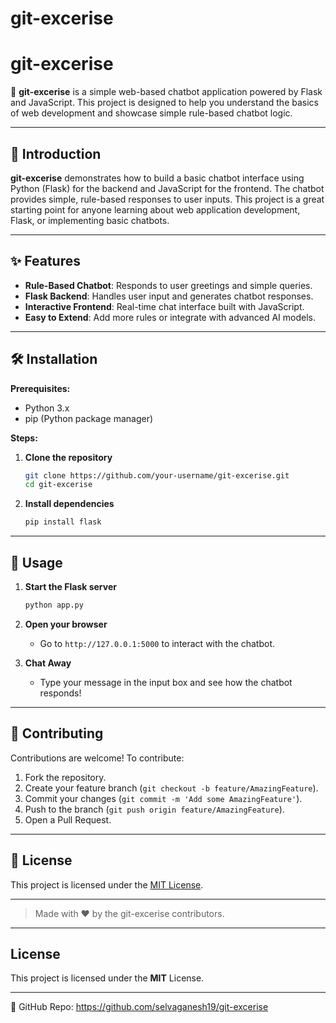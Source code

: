 # git-excerise

# git-excerise

🚀 **git-excerise** is a simple web-based chatbot application powered by Flask and JavaScript. This project is designed to help you understand the basics of web development and showcase simple rule-based chatbot logic.

---

## 📖 Introduction

**git-excerise** demonstrates how to build a basic chatbot interface using Python (Flask) for the backend and JavaScript for the frontend. The chatbot provides simple, rule-based responses to user inputs. This project is a great starting point for anyone learning about web application development, Flask, or implementing basic chatbots.

---

## ✨ Features

- **Rule-Based Chatbot**: Responds to user greetings and simple queries.
- **Flask Backend**: Handles user input and generates chatbot responses.
- **Interactive Frontend**: Real-time chat interface built with JavaScript.
- **Easy to Extend**: Add more rules or integrate with advanced AI models.

---

## 🛠️ Installation

**Prerequisites:**
- Python 3.x
- pip (Python package manager)

**Steps:**

1. **Clone the repository**
    ```bash
    git clone https://github.com/your-username/git-excerise.git
    cd git-excerise
    ```

2. **Install dependencies**
    ```bash
    pip install flask
    ```

---

## 🚦 Usage

1. **Start the Flask server**
    ```bash
    python app.py
    ```

2. **Open your browser**
    - Go to `http://127.0.0.1:5000` to interact with the chatbot.

3. **Chat Away**
    - Type your message in the input box and see how the chatbot responds!

---

## 🤝 Contributing

Contributions are welcome! To contribute:

1. Fork the repository.
2. Create your feature branch (`git checkout -b feature/AmazingFeature`).
3. Commit your changes (`git commit -m 'Add some AmazingFeature'`).
4. Push to the branch (`git push origin feature/AmazingFeature`).
5. Open a Pull Request.

---

## 📄 License

This project is licensed under the [MIT License](LICENSE).

---

> Made with ❤️ by the git-excerise contributors.

---

## License
This project is licensed under the **MIT** License.

---
🔗 GitHub Repo: https://github.com/selvaganesh19/git-excerise
